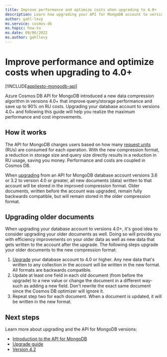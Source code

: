 ```yaml
---
title: Improve performance and optimize costs when upgrading to 4.0+
description: Learn how upgrading your API for MongoDB account to versions 4.0+ saves you money on queries and storage.
author: gahl-levy
ms.service: cosmos-db
ms.topic: how-to
ms.date: 09/06/2022
ms.author: gahllevy
---
```


# Improve performance and optimize costs when upgrading to 4.0+
[!INCLUDE[appliesto-mongodb-api](../includes/appliesto-mongodb-api.md)]

Azure Cosmos DB API for MongoDB introduced a new data compression algorithm in versions 4.0+ that improve query/storage performance and save up to 90% on RU costs. Upgrading your database account to versions 4.0+ and following this guide will help you realize the maximum performance and cost improvements. 

## How it works
The API for MongoDB charges users based on how many [request units](../request-units.md) (RUs) are consumed for each operation. With the new compression format, a reduction in storage size and query size directly results in a reduction in RU usage, saving you money. Performance and costs are coupled in Cosmos DB.

When [upgrading](upgrade-mongodb-version.md) from an API for MongoDB database account versions 3.6 or 3.2 to version 4.0 or greater, all new documents (data) written to that account will be stored in the improved compression format. Older documents, written before the account was upgraded, remain fully backwards compatible, but will remain stored in the older compression format.

## Upgrading older documents
When upgrading your database account to versions 4.0+, it's good idea to consider upgrading your older documents as well. Doing so will provide you with efficiency improvements on your older data as well as new data that gets written to the account after the upgrade. The following steps upgrade your older documents to the new compression format:

1. [Upgrade](upgrade-mongodb-version.md) your database account to 4.0 or higher. Any new data that's written to any collection in the account will be written in the new format. All formats are backwards compatible. 
2. Update at least one field in each old document (from before the upgrade) to a new value or change the document in a different way- such as adding a new field. Don't rewrite the exact same document since the Cosmos DB optimizer will ignore it.
3. Repeat step two for each document. When a document is updated, it will be written in the new format.


## Next steps
Learn more about upgrading and the API for MongoDB versions:
* [Introduction to the API for MongoDB](mongodb-introduction.md)
* [Upgrade guide](upgrade-mongodb-version.md)
* [Version 4.2](feature-support-42.md)
